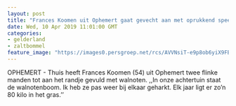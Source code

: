 ```yaml
---
layout: post
title: "Frances Koomen uit Ophemert gaat gevecht aan met oprukkend speenkruid"
date: Wed, 10 Apr 2019 11:01:00 GMT
categories: 
- gelderland 
- zaltbommel 
feature_image: "https://images0.persgroep.net/rcs/AVVNsiT-e9p8ob6yiX9FBIFUVsI/diocontent/145107103/_fitwidth/400/?appId=21791a8992982cd8da851550a453bd7f&quality=0.7"
---
```


OPHEMERT - Thuis heeft Frances Koomen (54) uit Ophemert twee flinke manden tot aan het randje gevuld met walnoten. ,,In onze achtertuin staat de walnotenboom. Ik heb ze pas weer bij elkaar geharkt. Elk jaar ligt er zo’n 80 kilo in het gras.’’
